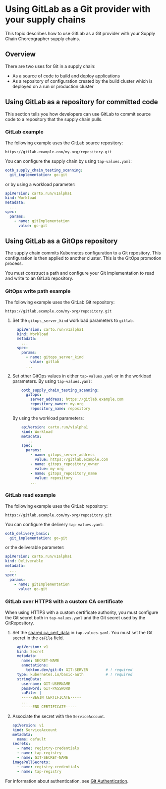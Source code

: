 # Using GitLab as a Git provider with your supply chains

This topic describes how to use GitLab as a Git provider with your Supply Chain Choreographer supply chains.

## <a id="overview"></a>Overview

There are two uses for Git in a supply chain:

- As a source of code to build and deploy applications
- As a repository of configuration created by the build cluster which is deployed on a run or production cluster

## <a id="repo-committed"></a> Using GitLab as a repository for committed code

This section tells you how developers can use GitLab to commit source code to a repository that the
supply chain pulls.

### <a id="devops-example"></a> GitLab example

The following example uses the GitLab source repository:

`https://gitlab.example.com/my-org/repository.git`

You can configure the supply chain by using `tap-values.yaml`:

```yaml
ootb_supply_chain_testing_scanning:
  git_implementation: go-git
```

or by using a workload parameter:

```yaml
apiVersion: carto.run/v1alpha1
kind: Workload
metadata:
  ...
spec:
  params:
    - name: gitImplementation
      value: go-git
```

## <a id="using-gitops"></a> Using GitLab as a GitOps repository

The supply chain commits Kubernetes configuration to a Git repository.
This configuration is then applied to another cluster. This is the GitOps
promotion process.

You must construct a path and configure your Git implementation to read and write to an GitLab repository.

### <a id="gitops-write-ex"></a> GitOps write path example

The following example uses the GitLab Git repository:

`https://gitlab.example.com/my-org/repository.git`

1. Set the `gitops_server_kind` workload parameters to `gitlab`.

    ```yaml
      apiVersion: carto.run/v1alpha1
      kind: Workload
      metadata:
        ...
      spec:
        params:
          - name: gitops_server_kind
            value: gitlab
          ...
    ```

1. Set other GitOps values in either `tap-values.yaml` or in the workload parameters.
   By using `tap-values.yaml`:

    ```yaml
        ootb_supply_chain_testing_scanning:
          gitops:
            server_address: https://gitlab.example.com
            repository_owner: my-org
            repository_name: repository
    ```

   By using the workload parameters:

    ```yaml
        apiVersion: carto.run/v1alpha1
        kind: Workload
        metadata:
          ...
        spec:
          params:
            - name: gitops_server_address
              value: https://gitlab.example.com
            - name: gitops_repository_owner
              value: my-org
            - name: gitops_repository_name
              value: repository
            ...
    ```

### <a id="gitops-read-ex"></a> GitLab read example

The following example uses the GitLab repository:

`https://gitlab.example.com/my-org/repository.git`

You can configure the delivery `tap-values.yaml`:

```yaml
ootb_delivery_basic:
  git_implementation: go-git
```

or the deliverable parameter:

```yaml
apiVersion: carto.run/v1alpha1
kind: Deliverable
metadata:
  ...
spec:
  params:
    - name: gitImplementation
      value: go-git
```

### <a id="gitops-read-temp"></a> GitLab over HTTPS with a custom CA certificate

When using HTTPS with a custom certificate authority, you must configure the Git
secret both in `tap-values.yaml` and the Git secret used by the GitRepository.

1. Set the [shared.ca_cert_data](../security-and-compliance/custom-ca-certificates.hbs.md)
 in `tap-values.yaml`. You must set the Git secret in the `caFile` field.

    ```yaml
      apiVersion: v1
      kind: Secret
      metadata:
        name: SECRET-NAME
        annotations:
          tekton.dev/git-0: GIT-SERVER        # ! required
      type: kubernetes.io/basic-auth          # ! required
      stringData:
        username: GIT-USERNAME
        password: GIT-PASSWORD
        caFile: |
        -----BEGIN CERTIFICATE-----
        ...
        -----END CERTIFICATE-----
    ```

1. Associate the secret with the `ServiceAccount`.

    ```yaml
    apiVersion: v1
    kind: ServiceAccount
    metadata:
      name: default
    secrets:
      - name: registry-credentials
      - name: tap-registry
      - name: GIT-SECRET-NAME
    imagePullSecrets:
      - name: registry-credentials
      - name: tap-registry
    ```

For information about authentication, see [Git Authentication](git-auth.hbs.md).